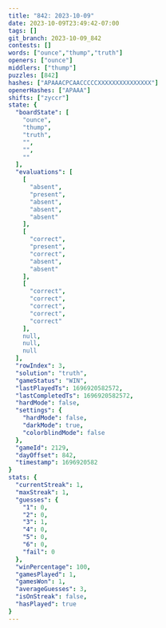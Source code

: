 ```yaml
---
title: "842: 2023-10-09"
date: 2023-10-09T23:49:42-07:00
tags: []
git_branch: 2023-10-09_842
contests: []
words: ["ounce","thump","truth"]
openers: ["ounce"]
middlers: ["thump"]
puzzles: [842]
hashes: ["APAAACPCAACCCCCXXXXXXXXXXXXXXX"]
openerHashes: ["APAAA"]
shifts: ["zyccr"]
state: {
  "boardState": [
    "ounce",
    "thump",
    "truth",
    "",
    "",
    ""
  ],
  "evaluations": [
    [
      "absent",
      "present",
      "absent",
      "absent",
      "absent"
    ],
    [
      "correct",
      "present",
      "correct",
      "absent",
      "absent"
    ],
    [
      "correct",
      "correct",
      "correct",
      "correct",
      "correct"
    ],
    null,
    null,
    null
  ],
  "rowIndex": 3,
  "solution": "truth",
  "gameStatus": "WIN",
  "lastPlayedTs": 1696920582572,
  "lastCompletedTs": 1696920582572,
  "hardMode": false,
  "settings": {
    "hardMode": false,
    "darkMode": true,
    "colorblindMode": false
  },
  "gameId": 2129,
  "dayOffset": 842,
  "timestamp": 1696920582
}
stats: {
  "currentStreak": 1,
  "maxStreak": 1,
  "guesses": {
    "1": 0,
    "2": 0,
    "3": 1,
    "4": 0,
    "5": 0,
    "6": 0,
    "fail": 0
  },
  "winPercentage": 100,
  "gamesPlayed": 1,
  "gamesWon": 1,
  "averageGuesses": 3,
  "isOnStreak": false,
  "hasPlayed": true
}
---
```

<!-- more -->
